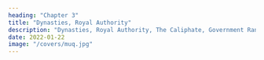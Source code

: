 ```yaml
---
heading: "Chapter 3"
title: "Dynasties, Royal Authority"
description: "Dynasties, Royal Authority, The Caliphate, Government Ranks"
date: 2022-01-22
image: "/covers/muq.jpg"
---
```


